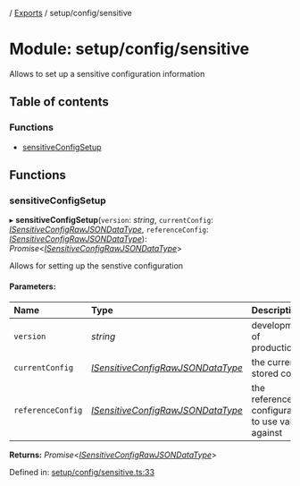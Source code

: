 [](../README.md) / [Exports](../modules.md) / setup/config/sensitive

# Module: setup/config/sensitive

Allows to set up a sensitive configuration information

## Table of contents

### Functions

- [sensitiveConfigSetup](setup_config_sensitive.md#sensitiveconfigsetup)

## Functions

### sensitiveConfigSetup

▸ **sensitiveConfigSetup**(`version`: *string*, `currentConfig`: [*ISensitiveConfigRawJSONDataType*](../interfaces/config.isensitiveconfigrawjsondatatype.md), `referenceConfig`: [*ISensitiveConfigRawJSONDataType*](../interfaces/config.isensitiveconfigrawjsondatatype.md)): *Promise*<[*ISensitiveConfigRawJSONDataType*](../interfaces/config.isensitiveconfigrawjsondatatype.md)\>

Allows for setting up the senstive configuration

#### Parameters:

Name | Type | Description |
:------ | :------ | :------ |
`version` | *string* | development of production   |
`currentConfig` | [*ISensitiveConfigRawJSONDataType*](../interfaces/config.isensitiveconfigrawjsondatatype.md) | the currently stored config   |
`referenceConfig` | [*ISensitiveConfigRawJSONDataType*](../interfaces/config.isensitiveconfigrawjsondatatype.md) | the reference configuration to use values against    |

**Returns:** *Promise*<[*ISensitiveConfigRawJSONDataType*](../interfaces/config.isensitiveconfigrawjsondatatype.md)\>

Defined in: [setup/config/sensitive.ts:33](https://github.com/onzag/itemize/blob/3efa2a4a/setup/config/sensitive.ts#L33)
